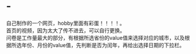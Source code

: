 # -
自己制作的一个网页，hobby里面有彩蛋！！！！。<br>
首页的视频，因为太大了传不进去，可以自行更换。<br>
问卷是工作量最大的部分，有根据所选省份的value值来选择对应的城市，以及根据所选年份、月份的value值，先判断是否为闰年，再给出选择日期的下拉栏。
